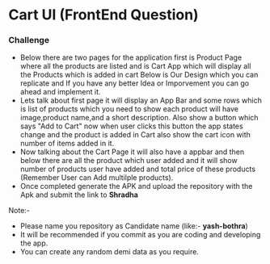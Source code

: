
# Cart UI (FrontEnd Question)

### Challenge
 - Below there are two pages for the application first is Product Page where all the products are listed and is Cart App which will display all the Products which is added in cart Below is Our Design which you can replicate and If you have any better Idea or Imporvement you can go ahead and implement it.
 - Lets talk about first page it will display an App Bar and some rows which is list of products which you need to show each product will have image,product name,and a short description. Also show a button which says "Add to Cart" now when user clicks this button the app states change and the product is added in Cart also show the cart icon with number of items added in it.
- Now talking about the Cart Page it will also have a appbar and then below there are all the product which user added and it will show number of products user have added and total price of these products (Remember User can Add multilple products).
- Once completed generate the APK and upload the repository with the Apk and submit the link to **Shradha**

Note:- 
- Please name you repository as Candidate name (like:- **yash-bothra**)
- It will be recommended if you commit as you are coding and developing the app.
- You can create any random demi data as you require. 